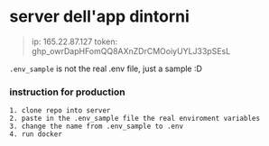 # server dell'app dintorni 
> ip: 165.22.87.127
> token: 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
> 
`.env_sample` is not the real .env file, just a sample :D

### instruction for production
```
1. clone repo into server
2. paste in the .env_sample file the real enviroment variables
3. change the name from .env_sample to .env
4. run docker
```

